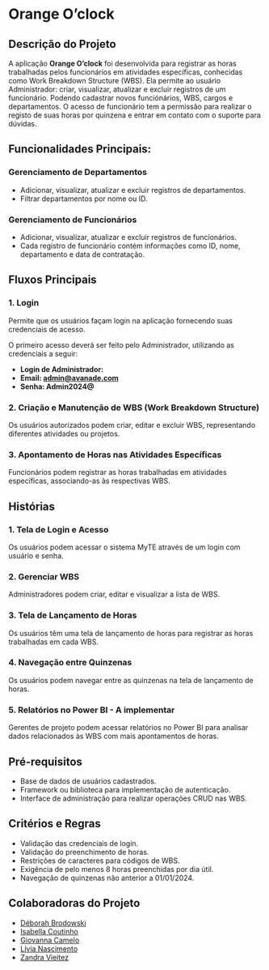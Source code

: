 # Orange O’clock

## Descrição do Projeto
A aplicação **Orange O’clock** foi desenvolvida para registrar as horas trabalhadas pelos funcionários em atividades específicas, conhecidas como Work Breakdown Structure (WBS).
Ela permite ao usuário Administrador: criar, visualizar, atualizar e excluir registros de um funcionário. Podendo cadastrar novos funciónários, WBS, cargos e departamentos.
O acesso de funcionário tem a permissão para realizar o registo de suas horas por quinzena e entrar em contato com o suporte para dúvidas.

## Funcionalidades Principais:

### Gerenciamento de Departamentos
- Adicionar, visualizar, atualizar e excluir registros de departamentos.
- Filtrar departamentos por nome ou ID.

### Gerenciamento de Funcionários
- Adicionar, visualizar, atualizar e excluir registros de funcionários.
- Cada registro de funcionário contém informações como ID, nome, departamento e data de contratação.

## Fluxos Principais

### 1. Login
Permite que os usuários façam login na aplicação fornecendo suas credenciais de acesso.

O primeiro acesso deverá ser feito pelo Administrador, utilizando as credenciais a seguir:
- **Login de Administrador:**
- **Email: admin@avanade.com** 
- **Senha: Admin2024@**

### 2. Criação e Manutenção de WBS (Work Breakdown Structure)
Os usuários autorizados podem criar, editar e excluir WBS, representando diferentes atividades ou projetos.

### 3. Apontamento de Horas nas Atividades Específicas
Funcionários podem registrar as horas trabalhadas em atividades específicas, associando-as às respectivas WBS.

## Histórias

### 1. Tela de Login e Acesso
Os usuários podem acessar o sistema MyTE através de um login com usuário e senha.

### 2. Gerenciar WBS
Administradores podem criar, editar e visualizar a lista de WBS.

### 3. Tela de Lançamento de Horas
Os usuários têm uma tela de lançamento de horas para registrar as horas trabalhadas em cada WBS.

### 4. Navegação entre Quinzenas
Os usuários podem navegar entre as quinzenas na tela de lançamento de horas.

### 5. Relatórios no Power BI - A implementar
Gerentes de projeto podem acessar relatórios no Power BI para analisar dados relacionados às WBS com mais apontamentos de horas.

## Pré-requisitos
- Base de dados de usuários cadastrados.
- Framework ou biblioteca para implementação de autenticação.
- Interface de administração para realizar operações CRUD nas WBS.

## Critérios e Regras
- Validação das credenciais de login.
- Validação do preenchimento de horas.
- Restrições de caracteres para códigos de WBS.
- Exigência de pelo menos 8 horas preenchidas por dia útil.
- Navegação de quinzenas não anterior a 01/01/2024.

## Colaboradoras do Projeto ##
- <a href="https://www.linkedin.com/in/deborahpazb/">Déborah Brodowski</a>
- <a href="https://www.linkedin.com/in/isaaregina//">Isabella Coutinho</a>
- <a href="https://www.linkedin.com/in/giovanna-camelo-0220992a2/">Giovanna Camelo</a>
- <a href="https://www.linkedin.com/in/liviarnascimento/">Lívia Nascimento</a>
- <a href="https://www.linkedin.com/in/zandravieitez/">Zandra Vieitez</a>
